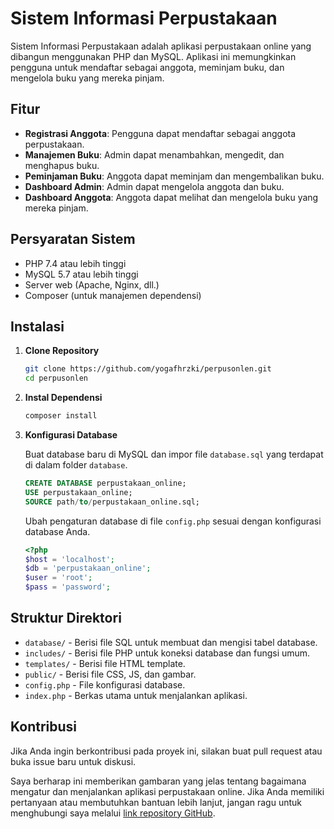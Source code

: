 # Sistem Informasi Perpustakaan

Sistem Informasi Perpustakaan adalah aplikasi perpustakaan online yang dibangun menggunakan PHP dan MySQL. Aplikasi ini memungkinkan pengguna untuk mendaftar sebagai anggota, meminjam buku, dan mengelola buku yang mereka pinjam.

## Fitur

- **Registrasi Anggota**: Pengguna dapat mendaftar sebagai anggota perpustakaan.
- **Manajemen Buku**: Admin dapat menambahkan, mengedit, dan menghapus buku.
- **Peminjaman Buku**: Anggota dapat meminjam dan mengembalikan buku.
- **Dashboard Admin**: Admin dapat mengelola anggota dan buku.
- **Dashboard Anggota**: Anggota dapat melihat dan mengelola buku yang mereka pinjam.

## Persyaratan Sistem

- PHP 7.4 atau lebih tinggi
- MySQL 5.7 atau lebih tinggi
- Server web (Apache, Nginx, dll.)
- Composer (untuk manajemen dependensi)

## Instalasi

1. **Clone Repository**

   ```bash
   git clone https://github.com/yogafhrzki/perpusonlen.git
   cd perpusonlen
   ```

2. **Instal Dependensi**

   ```bash
   composer install
   ```

3. **Konfigurasi Database**

   Buat database baru di MySQL dan impor file `database.sql` yang terdapat di dalam folder `database`.

   ```sql
   CREATE DATABASE perpustakaan_online;
   USE perpustakaan_online;
   SOURCE path/to/perpustakaan_online.sql;
   ```

   Ubah pengaturan database di file `config.php` sesuai dengan konfigurasi database Anda.

   ```php
   <?php
   $host = 'localhost';
   $db = 'perpustakaan_online';
   $user = 'root';
   $pass = 'password';
   ```



## Struktur Direktori

- `database/` - Berisi file SQL untuk membuat dan mengisi tabel database.
- `includes/` - Berisi file PHP untuk koneksi database dan fungsi umum.
- `templates/` - Berisi file HTML template.
- `public/` - Berisi file CSS, JS, dan gambar.
- `config.php` - File konfigurasi database.
- `index.php` - Berkas utama untuk menjalankan aplikasi.

## Kontribusi

Jika Anda ingin berkontribusi pada proyek ini, silakan buat pull request atau buka issue baru untuk diskusi.

Saya berharap ini memberikan gambaran yang jelas tentang bagaimana mengatur dan menjalankan aplikasi perpustakaan online. Jika Anda memiliki pertanyaan atau membutuhkan bantuan lebih lanjut, jangan ragu untuk menghubungi saya melalui [link repository GitHub](https://github.com/yogafhrzki/perpusonlen).
